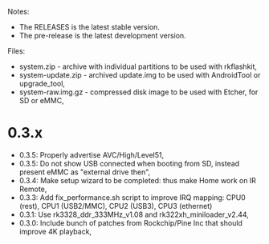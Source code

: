 Notes:

- The RELEASES is the latest stable version.
- The pre-release is the latest development version.

Files:

- system.zip - archive with individual partitions to be used with rkflashkit,
- system-update.zip - archived update.img to be used with AndroidTool or upgrade_tool,
- system-raw.img.gz - compressed disk image to be used with Etcher, for SD or eMMC,

# 0.3.x

- 0.3.5: Properly advertise AVC/High/Level51,
- 0.3.5: Do not show USB connected when booting from SD, instead present eMMC as "external drive then",
- 0.3.4: Make setup wizard to be completed: thus make Home work on IR Remote,
- 0.3.3: Add fix_performance.sh script to improve IRQ mapping: CPU0 (rest), CPU1 (USB2/MMC), CPU2 (USB3), CPU3 (ethernet)
- 0.3.1: Use rk3328_ddr_333MHz_v1.08 and rk322xh_miniloader_v2.44,
- 0.3.0: Include bunch of patches from Rockchip/Pine Inc that should improve 4K playback,

